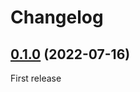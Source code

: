 # Changelog

## [0.1.0](https://github.com/messageformat/messageformat/tree/@messageformat/fluent@0.1.0) (2022-07-16)

First release
